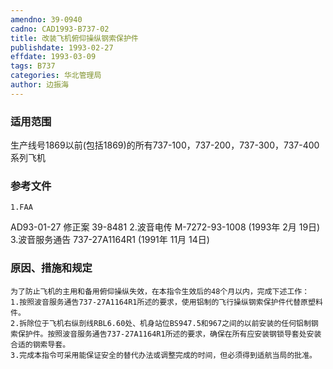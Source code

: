 ```yaml
---
amendno: 39-0940
cadno: CAD1993-B737-02
title: 改装飞机俯仰操纵钢索保护件
publishdate: 1993-02-27
effdate: 1993-03-09
tags: B737
categories: 华北管理局
author: 边振海
---
```


### 适用范围 
生产线号1869以前(包括1869)的所有737-100，737-200，737-300，737-400系列飞机

### 参考文件
    1.FAA 
AD93-01-27 修正案 39-8481 
    2.波音电传 M-7272-93-1008 (1993年 2月 19日) 
    3.波音服务通告 737-27A1164R1 (1991年 11月 14日) 


### 原因、措施和规定 
    为了防止飞机的主用和备用俯仰操纵失效，在本指令生效后的48个月以内，完成下述工作： 
    1.按照波音服务通告737-27A1164R1所述的要求，使用铝制的飞行操纵钢索保护件代替原塑料件。 
    2.拆除位于飞机右纵剖线RBL6.60处、机身站位BS947.5和967之间的以前安装的任何铝制钢索保护件。按照波音服务通告737-27A1164R1所述的要求，确保在所有应安装钢锁导套处安装合适的钢索导套。 
    3.完成本指令可采用能保证安全的替代办法或调整完成的时间，但必须得到适航当局的批准。

  
